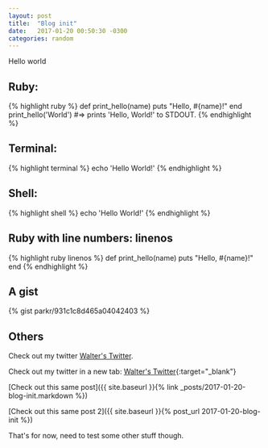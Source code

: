 ```yaml
---
layout: post
title:  "Blog init"
date:   2017-01-20 00:50:30 -0300
categories: random
---
```

Hello world

## Ruby:
{% highlight ruby %}
def print_hello(name)
  puts "Hello, #{name}!"
end
print_hello('World')
#=> prints 'Hello, World!' to STDOUT.
{% endhighlight %}


## Terminal:
{% highlight terminal %}
echo 'Hello World!'
{% endhighlight %}

## Shell:
{% highlight shell %}
echo 'Hello World!'
{% endhighlight %}

## Ruby with line numbers: linenos

{% highlight ruby linenos %}
def print_hello(name)
  puts "Hello, #{name}!"
end
{% endhighlight %}

## A gist
{% gist parkr/931c1c8d465a04042403 %}


## Others


Check out my twitter [Walter's Twitter][walter-twitter].

Check out my twitter in a new tab: [Walter's Twitter][walter-twitter]{:target="_blank"}

[Check out this same post]({{ site.baseurl }}{% link _posts/2017-01-20-blog-init.markdown %})

[Check out this same post 2]({{ site.baseurl }}{% post_url 2017-01-20-blog-init %})



That's for now, need to test some other stuff though.

[walter-twitter]: http://twitter.com/wrfarina

